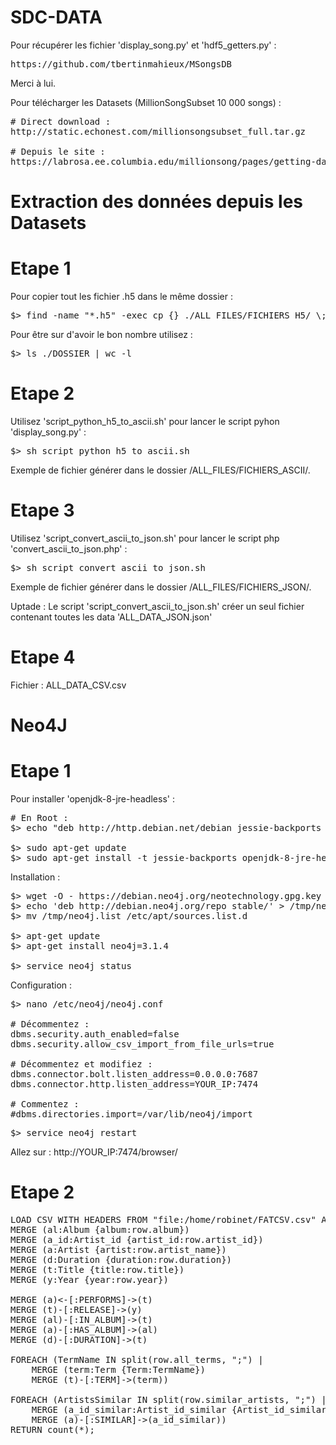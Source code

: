 # SDC-DATA

Pour récupérer les fichier 'display_song.py' et 'hdf5_getters.py' :
<pre>https://github.com/tbertinmahieux/MSongsDB</pre>
Merci à lui.

Pour télécharger les Datasets (MillionSongSubset 10 000 songs) :
<pre># Direct download :
http://static.echonest.com/millionsongsubset_full.tar.gz

# Depuis le site :
https://labrosa.ee.columbia.edu/millionsong/pages/getting-dataset#subset</pre>

# Extraction des données depuis les Datasets
# Etape 1
Pour copier tout les fichier .h5 dans le même dossier :
<pre>$> find -name "*.h5" -exec cp {} ./ALL_FILES/FICHIERS_H5/ \;</pre>
Pour être sur d'avoir le bon nombre utilisez :
<pre>$> ls ./DOSSIER | wc -l</pre>

# Etape 2
Utilisez 'script_python_h5_to_ascii.sh' pour lancer le script pyhon 'display_song.py' :
<pre>$> sh script_python_h5_to_ascii.sh</pre>
Exemple de fichier générer dans le dossier /ALL_FILES/FICHIERS_ASCII/.

# Etape 3
Utilisez 'script_convert_ascii_to_json.sh' pour lancer le script php 'convert_ascii_to_json.php' :
<pre>$> sh script_convert_ascii_to_json.sh</pre>
Exemple de fichier générer dans le dossier /ALL_FILES/FICHIERS_JSON/.

Uptade : Le script 'script_convert_ascii_to_json.sh' créer un seul fichier contenant toutes les data 'ALL_DATA_JSON.json'

# Etape 4

Fichier : ALL_DATA_CSV.csv

# Neo4J
# Etape 1

Pour installer 'openjdk-8-jre-headless' :
<pre># En Root :
$> echo "deb http://http.debian.net/debian jessie-backports main" > /etc/apt/sources.list.d/jessie-backports.list

$> sudo apt-get update
$> sudo apt-get install -t jessie-backports openjdk-8-jre-headless</pre>

Installation :
<pre>$> wget -O - https://debian.neo4j.org/neotechnology.gpg.key | sudo apt-key add -
$> echo 'deb http://debian.neo4j.org/repo stable/' > /tmp/neo4j.list
$> mv /tmp/neo4j.list /etc/apt/sources.list.d

$> apt-get update
$> apt-get install neo4j=3.1.4

$> service neo4j status</pre>

Configuration :
<pre>$> nano /etc/neo4j/neo4j.conf 

# Décommentez :
dbms.security.auth_enabled=false
dbms.security.allow_csv_import_from_file_urls=true

# Décommentez et modifiez :
dbms.connector.bolt.listen_address=0.0.0.0:7687
dbms.connector.http.listen_address=YOUR_IP:7474

# Commentez :
#dbms.directories.import=/var/lib/neo4j/import</pre>

<pre>$> service neo4j restart</pre>

Allez sur : http://YOUR_IP:7474/browser/

# Etape 2

<pre>LOAD CSV WITH HEADERS FROM "file:/home/robinet/FATCSV.csv" AS row WITH row
MERGE (al:Album {album:row.album})
MERGE (a_id:Artist_id {artist_id:row.artist_id})
MERGE (a:Artist {artist:row.artist_name})
MERGE (d:Duration {duration:row.duration})
MERGE (t:Title {title:row.title})
MERGE (y:Year {year:row.year})

MERGE (a)<-[:PERFORMS]->(t)
MERGE (t)-[:RELEASE]->(y)
MERGE (al)-[:IN_ALBUM]->(t)
MERGE (a)-[:HAS_ALBUM]->(al)
MERGE (d)-[:DURATION]->(t)

FOREACH (TermName IN split(row.all_terms, ";") |
	MERGE (term:Term {Term:TermName})
	MERGE (t)-[:TERM]->(term))

FOREACH (ArtistsSimilar IN split(row.similar_artists, ";") |
	MERGE (a_id_similar:Artist_id_similar {Artist_id_similar:ArtistsSimilar})
	MERGE (a)-[:SIMILAR]->(a_id_similar))
RETURN count(*);</pre>
